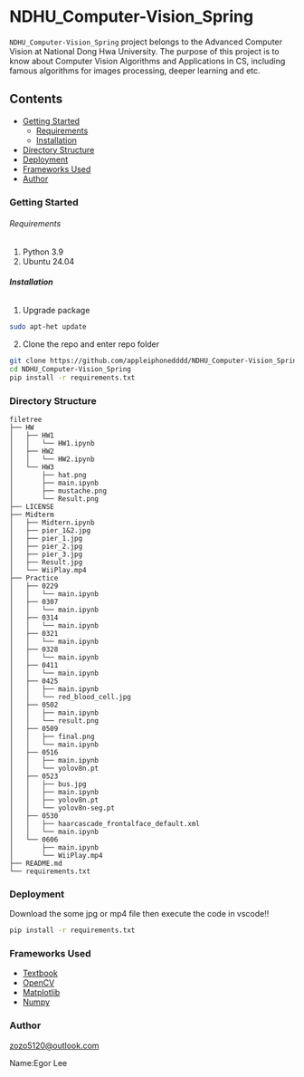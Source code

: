 # NDHU_Computer-Vision_Spring

`NDHU_Computer-Vision_Spring` project belongs to the Advanced Computer Vision at National Dong Hwa University. The purpose of this project is to know about Computer Vision Algorithms and Applications in CS, including famous algorithms for images processing, deeper learning and etc.

## Contents

- [Getting Started](#Getting-Started)
  - [Requirements](#Requirements)
  - [Installation](#Installation)
- [Directory Structure](#Directory-Structure)
- [Deployment](#Deployment)
- [Frameworks Used](#Frameworks-Used)
- [Author](#Author)

### Getting Started

###### Requirements

1. Python 3.9
2. Ubuntu 24.04

###### **Installation**

1. Upgrade package

```sh
sudo apt-het update
```

2. Clone the repo and enter repo folder

```sh
git clone https://github.com/appleiphonedddd/NDHU_Computer-Vision_Spring.git
cd NDHU_Computer-Vision_Spring
pip install -r requirements.txt
```

### Directory Structure

```
filetree 
├── HW
│   ├── HW1
│   │   └── HW1.ipynb
│   ├── HW2
│   │   └── HW2.ipynb
│   └── HW3
│       ├── hat.png
│       ├── main.ipynb
│       ├── mustache.png
│       └── Result.png
├── LICENSE
├── Midterm
│   ├── Midtern.ipynb
│   ├── pier_1&2.jpg
│   ├── pier_1.jpg
│   ├── pier_2.jpg
│   ├── pier_3.jpg
│   ├── Result.jpg
│   └── WiiPlay.mp4
├── Practice
│   ├── 0229
│   │   └── main.ipynb
│   ├── 0307
│   │   └── main.ipynb
│   ├── 0314
│   │   └── main.ipynb
│   ├── 0321
│   │   └── main.ipynb
│   ├── 0328
│   │   └── main.ipynb
│   ├── 0411
│   │   └── main.ipynb
│   ├── 0425
│   │   ├── main.ipynb
│   │   └── red_blood_cell.jpg
│   ├── 0502
│   │   ├── main.ipynb
│   │   └── result.png
│   ├── 0509
│   │   ├── final.png
│   │   └── main.ipynb
│   ├── 0516
│   │   ├── main.ipynb
│   │   └── yolov8n.pt
│   ├── 0523
│   │   ├── bus.jpg
│   │   ├── main.ipynb
│   │   ├── yolov8n.pt
│   │   └── yolov8n-seg.pt
│   ├── 0530
│   │   ├── haarcascade_frontalface_default.xml
│   │   └── main.ipynb
│   └── 0606
│       ├── main.ipynb
│       └── WiiPlay.mp4
├── README.md
└── requirements.txt
```

### Deployment

Download the some jpg or mp4 file then execute the code in vscode!!

```sh
pip install -r requirements.txt
```

### Frameworks Used

- [Textbook](https://szeliski.org/Book/)
- [OpenCV](https://opencv.org/)
- [Matplotlib](https://matplotlib.org/stable/)
- [Numpy](https://numpy.org/)

### Author

zozo5120@outlook.com

Name:Egor Lee
